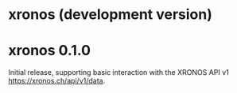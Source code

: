# xronos (development version)

# xronos 0.1.0

Initial release, supporting basic interaction with the XRONOS API v1 <https://xronos.ch/api/v1/data>.
